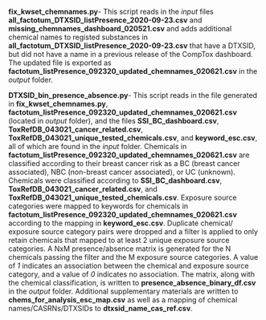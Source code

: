 
**fix_kwset_chemnames.py**- This script reads in the *input* files **all_factotum_DTXSID_listPresence_2020-09-23.csv** and **missing_chemnames_dashboard_020521.csv** and adds additional chemical names to registed substances in **all_factotum_DTXSID_listPresence_2020-09-23.csv** that have a DTXSID, but did not have a name in a previous release of the CompTox dashboard. The updated file is exported as **factotum_listPresence_092320_updated_chemnames_020621.csv** in the *output* folder.

**DTXSID_bin_presence_absence.py**- This script reads in the file generated in **fix_kwset_chemnames.py**, **factotum_listPresence_092320_updated_chemnames_020621.csv** (located in *output* folder), and the files **SSI_BC_dashboard.csv**, **ToxRefDB_043021_cancer_related.csv**, **ToxRefDB_043021_unique_tested_chemicals.csv**, and **keyword_esc.csv**, all of which are found in the *input* folder. Chemicals in **factotum_listPresence_092320_updated_chemnames_020621.csv** are classified according to their breast cancer risk as a BC (breast cancer associated), NBC (non-breast cancer associated), or UC (unknown). Chemicals were classified according to **SSI_BC_dashboard.csv**, **ToxRefDB_043021_cancer_related.csv**, and **ToxRefDB_043021_unique_tested_chemicals.csv**. Exposure source categories were mapped to keywords for chemicals in **factotum_listPresence_092320_updated_chemnames_020621.csv** according to the mapping in **keyword_esc.csv**. Duplicate chemical/ exposure source category pairs were dropped and a filter is applied to only retain chemicals that mapped to at least 2 unique exposure source categories. A NxM presence/absence matrix is generated for the N chemicals passing the filter and the M exposure source categories. A value of *1* indicates an association between the chemical and exposure source category, and a value of *0* indicates no association. The matrix, along with the chemical classification, is written to **presence_absence_binary_df.csv** in the *output* folder. Additional supplementary materials are written to **chems_for_analysis_esc_map.csv** as well as a mapping of chemical names/CASRNs/DTXSIDs to **dtxsid_name_cas_ref.csv**. 
